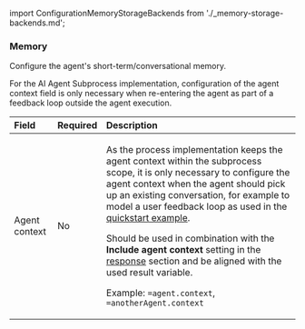 import ConfigurationMemoryStorageBackends from './\_memory-storage-backends.md';

### Memory

Configure the agent's short-term/conversational memory.

For the AI Agent Subprocess implementation, configuration of the agent context field is only necessary when re-entering the agent as part of a feedback loop outside the agent execution.

| Field         | Required | Description                                                                                                                                                                                                                                                                                                                                                                                                                                                                                                                                                                        |
| :------------ | :------- | :--------------------------------------------------------------------------------------------------------------------------------------------------------------------------------------------------------------------------------------------------------------------------------------------------------------------------------------------------------------------------------------------------------------------------------------------------------------------------------------------------------------------------------------------------------------------------------- |
| Agent context | No       | <p>As the process implementation keeps the agent context within the subprocess scope, it is only necessary to configure the agent context when the agent should pick up an existing conversation, for example to model a user feedback loop as used in the [quickstart example](../../../../../../guides/getting-started-agentic-orchestration.md).</p><p>Should be used in combination with the **Include agent context** setting in the [response](#response) section and be aligned with the used result variable.</p><p>Example: `=agent.context`, `=anotherAgent.context`</p> |

<ConfigurationMemoryStorageBackends />
